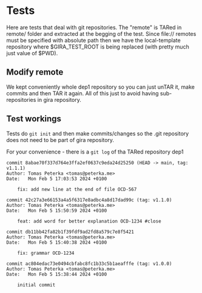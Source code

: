 # Tests

Here are tests that deal with git repositories. The "remote" is TARed in remote/
folder and extracted at the begging of the test. Since file:// remotes must be
specified with absolute path then we have the local-template repository where
$GIRA_TEST_ROOT is being replaced (with pretty much just value of $PWD).


## Modify remote

We kept conveniently whole dep1 repository so you can just unTAR it, make commits
and then TAR it again. All of this just to avoid having sub-repositories in gira
repository.


## Test workings

Tests do `git init` and then make commits/changes so the .git repository does not
need to be part of gira repository.

For your convenience - there is a `git log` of tha TARed repository dep1

```git
commit 8abae70f337d764e3ffa2ef0637c9eda24d25250 (HEAD -> main, tag: v1.1.1)
Author: Tomas Peterka <tomas@peterka.me>
Date:   Mon Feb 5 17:03:53 2024 +0100

    fix: add new line at the end of file OCD-567

commit 42c27a3e66153a4a5f6317e8adbc4a8d17dad99c (tag: v1.1.0)
Author: Tomas Peterka <tomas@peterka.me>
Date:   Mon Feb 5 15:50:59 2024 +0100

    feat: add word for better explanation OCD-1234 #close

commit db11bb42fa82b1f39fdf9ad2fd8a579c7e8f5421
Author: Tomas Peterka <tomas@peterka.me>
Date:   Mon Feb 5 15:40:38 2024 +0100

    fix: grammar OCD-1234

commit ac804edac73e0494cbfabc8fc1b33c5b1aeafffe (tag: v1.0.0)
Author: Tomas Peterka <tomas@peterka.me>
Date:   Mon Feb 5 15:38:44 2024 +0100

    initial commit
```
